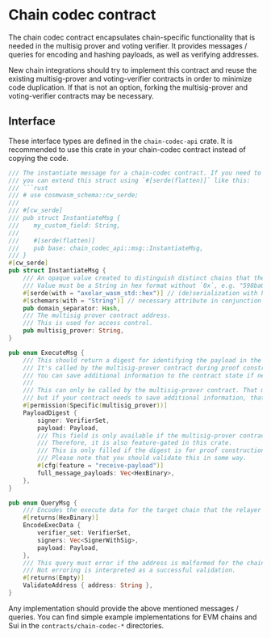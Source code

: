 # Chain codec contract

The chain codec contract encapsulates chain-specific functionality that is needed in the multisig prover and voting verifier.
It provides messages / queries for encoding and hashing payloads, as well as verifying addresses.

New chain integrations should try to implement this contract and reuse the existing multisig-prover and voting-verifier contracts in order to minimize code duplication.
If that is not an option, forking the multisig-prover and voting-verifier contracts may be necessary.

## Interface

These interface types are defined in the `chain-codec-api` crate. It is recommended to use this crate in your chain-codec contract instead of copying the code.

```Rust
/// The instantiate message for a chain-codec contract. If you need to receive additional parameters,
/// you can extend this struct using `#[serde(flatten)]` like this:
/// ```rust
/// # use cosmwasm_schema::cw_serde;
///
/// #[cw_serde]
/// pub struct InstantiateMsg {
///    my_custom_field: String,
///
///    #[serde(flatten)]
///    pub base: chain_codec_api::msg::InstantiateMsg,
/// }
#[cw_serde]
pub struct InstantiateMsg {
    /// An opaque value created to distinguish distinct chains that the external gateway should be initialized with.
    /// Value must be a String in hex format without `0x`, e.g. "598ba04d225cec385d1ce3cf3c9a076af803aa5c614bc0e0d176f04ac8d28f55".
    #[serde(with = "axelar_wasm_std::hex")] // (de)serialization with hex module
    #[schemars(with = "String")] // necessary attribute in conjunction with #[serde(with ...)]
    pub domain_separator: Hash,
    /// The multisig prover contract address.
    /// This is used for access control.
    pub multisig_prover: String,
}

pub enum ExecuteMsg {
    /// This should return a digest for identifying the payload in the `Response::data`. This is what gets signed by the verifiers.
    /// It's called by the multisig-prover contract during proof construction.
    /// You can save additional information to the contract state if needed.
    ///
    /// This can only be called by the multisig-prover contract. That might not matter for some contracts,
    /// but if your contract needs to save additional information, that is relevant.
    #[permission(Specific(multisig_prover))]
    PayloadDigest {
        signer: VerifierSet,
        payload: Payload,
        /// This field is only available if the multisig-prover contract was compiled with the `receive-payload` feature flag.
        /// Therefore, it is also feature-gated in this crate.
        /// This is only filled if the digest is for proof construction. For a verifier set update, it is empty.
        /// Please note that you should validate this in some way.
        #[cfg(feature = "receive-payload")]
        full_message_payloads: Vec<HexBinary>,
    },
}

pub enum QueryMsg {
    /// Encodes the execute data for the target chain that the relayer will submit.
    #[returns(HexBinary)]
    EncodeExecData {
        verifier_set: VerifierSet,
        signers: Vec<SignerWithSig>,
        payload: Payload,
    },
    /// This query must error if the address is malformed for the chain.
    /// Not erroring is interpreted as a successful validation.
    #[returns(Empty)]
    ValidateAddress { address: String },
}
```

Any implementation should provide the above mentioned messages / queries.
You can find simple example implementations for EVM chains and Sui in the `contracts/chain-codec-*` directories.
